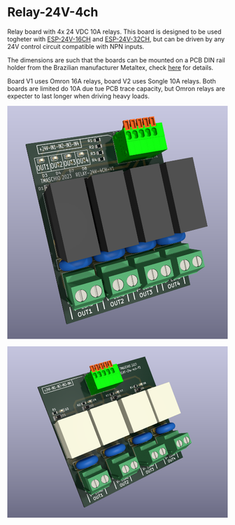 # Relay-24V-4ch

Relay board with 4x 24 VDC 10A relays. This board is designed to be used togheter with [ESP-24V-16CH](https://github.com/thermseekr/ESP-24v-16ch) and [ESP-24V-32CH](https://github.com/thermseekr/ESP-24v-32ch), but can be driven by any 24V control circuit compatible with NPN inputs.

The dimensions are such that the boards can be mounted on a PCB DIN rail holder from the Brazilian manufacturer Metaltex, check [here](https://www.metaltex.com.br/produtos/componentes/suportes/sp7-suporte-para-montagem-de-placa-de-circuito-impresso-em-trilho-din) for details.

Board V1 uses Omron 16A relays, board V2 uses Songle 10A relays. Both boards are limited do 10A due tue PCB trace capacity, but Omron relays are expecter to last longer when driving heavy loads.

![alt text](https://github.com/thermseekr/Relay-24v-4ch/blob/main/V1/Relay-24v-4ch-V1.png "Relay-24v-4ch V1")

![alt text](https://github.com/thermseekr/Relay-24v-4ch/blob/main/V2/Relay-24v-4ch-V2.png "Relay-24v-4ch V2")
